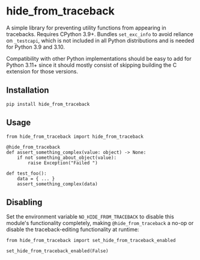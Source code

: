 # hide\_from\_traceback

A simple library for preventing utility functions from appearing in tracebacks.
Requires CPython 3.9+. Bundles `set_exc_info` to avoid reliance on `_testcapi`,
which is not included in all Python distributions and is needed for Python 3.9
and 3.10.

Compatibility with other Python implementations should be easy to add for
Python 3.11+ since it should mostly consist of skipping building the C
extension for those versions.

## Installation

```
pip install hide_from_traceback
```

## Usage

```
from hide_from_traceback import hide_from_traceback

@hide_from_traceback
def assert_something_complex(value: object) -> None:
    if not something_about_object(value):
        raise Exception("Failed ")

def test_foo():
    data = { ... }
    assert_something_complex(data)
```

## Disabling

Set the environment variable `NO_HIDE_FROM_TRACEBACK` to disable this module's
functionality completely, making `@hide_from_traceback` a no-op or disable the
traceback-editing functionality at runtime:

```
from hide_from_traceback import set_hide_from_traceback_enabled

set_hide_from_traceback_enabled(False)
```
